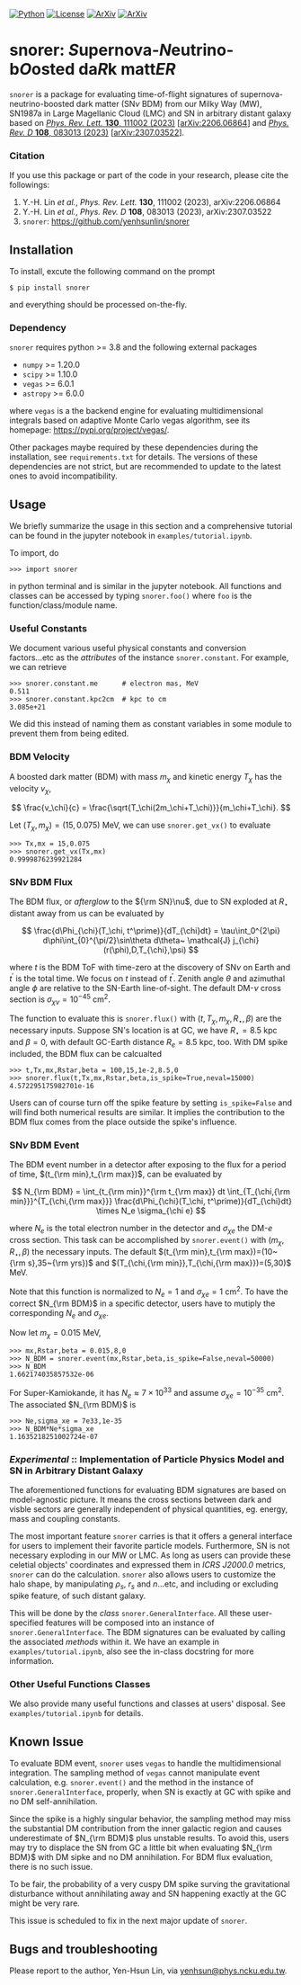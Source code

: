<a href = "https://python.org" target = "_blank">![Python](https://img.shields.io/badge/python-3.8-blue.svg)</a>
<a href = "https://choosealicense.com/licenses/gpl-3.0/"  target = "_blank">![License](https://img.shields.io/badge/License-GPL_3.0-blue.svg)</a>
<a href = "https://arxiv.org/abs/2206.06864"  target = "_blank">![ArXiv](https://img.shields.io/badge/arXiv-2206.06864-yellowgreen.svg)</a>
<a href = "https://arxiv.org/abs/2307.03522"  target = "_blank">![ArXiv](https://img.shields.io/badge/arXiv-2307.03522-yellowgreen.svg)</a>

# snorer: *S*upernova-*N*eutrino-b*O*osted da*R*k matt*ER*


`snorer` is a package for evaluating time-of-flight signatures of supernova-neutrino-boosted dark matter (SN*ν* BDM) from our Milky Way (MW), SN1987a in Large Magellanic Cloud (LMC) and SN in arbitrary distant galaxy based on
<a href = "https://doi.org/10.1103/PhysRevLett.130.111002" target = "_blank">*Phys. Rev. Lett.* **130**, 111002 (2023)</a> [<a href = "https://arxiv.org/abs/2206.06864" target = "_blank">arXiv:2206.06864</a>]
and
<a href = "https://doi.org/10.1103/PhysRevD.108.083013" target = "_blank">*Phys. Rev. D* **108**, 083013 (2023)</a>
[<a href = "https://arxiv.org/abs/2307.03522" target = "_blank">arXiv:2307.03522</a>].

### Citation

If you use this package or part of the code in your research, please cite the followings:

1. Y.-H. Lin *et al.*, *Phys. Rev. Lett.* **130**, 111002 (2023), arXiv:2206.06864
2. Y.-H. Lin *et al.*, *Phys. Rev. D* **108**, 083013 (2023), arXiv:2307.03522
3. `snorer`: https://github.com/yenhsunlin/snorer


## Installation

To install, excute the following command on the prompt

    $ pip install snorer

and everything should be processed on-the-fly.

### Dependency

`snorer` requires python >= 3.8 and the following external packages

- `numpy` >= 1.20.0
- `scipy` >= 1.10.0
- `vegas` >= 6.0.1
- `astropy` >= 6.0.0

where `vegas` is a the backend engine for evaluating multidimensional integrals based on adaptive Monte Carlo vegas algorithm, see its homepage: <a heref = "https://pypi.org/project/vegas/" target = "_blank">https://pypi.org/project/vegas/</a>.

Other packages maybe required by these dependencies during the installation, see `requirements.txt` for details.
The versions of these dependencies are not strict, but are recommended to update to the latest ones to avoid incompatibility.

## Usage

We briefly summarize the usage in this section and a comprehensive tutorial can be found in the jupyter notebook in `examples/tutorial.ipynb`.

To import, do

    >>> import snorer

in python terminal and is similar in the jupyter notebook.
All functions and classes can be accessed by typing `snorer.foo()` where `foo` is the function/class/module name.




### Useful Constants

We document various useful physical constants and conversion factors...etc as the *attributes* of the instance `snorer.constant`.
For example, we can retrieve

    >>> snorer.constant.me      # electron mas, MeV
    0.511
    >>> snorer.constant.kpc2cm  # kpc to cm
    3.085e+21

We did this instead of naming them as constant variables in some module to prevent them from being edited.

### BDM Velocity

A boosted dark matter (BDM) with mass $m_\chi$ and kinetic energy $T_\chi$ has the velocity $v_\chi$,

$$
\frac{v_\chi}{c} = \frac{\sqrt{T_\chi(2m_\chi+T_\chi)}}{m_\chi+T_\chi}.
$$

Let $(T_\chi,m_\chi)=(15,0.075)$ MeV, we can use
`snorer.get_vx()` to evaluate

    >>> Tx,mx = 15,0.075
    >>> snorer.get_vx(Tx,mx)
    0.9999876239921284


### SN*ν* BDM Flux 

The BDM flux, or *afterglow* to the ${\rm SN}\nu$, due to SN exploded at $R_\star$ distant away from us can be evaluated by 

$$
\frac{d\Phi_{\chi}(T_\chi, t^\prime)}{dT_{\chi}dt} =
\tau\int_0^{2\pi} d\phi\int_{0}^{\pi/2}\sin\theta d\theta~ \mathcal{J} j_{\chi}(r(\phi),D,T_{\chi},\psi)
$$

where $t$ is the BDM ToF with time-zero at the discovery of SN*ν* on Earth and $t^\prime$ is the total time. We focus on $t$ instead of $t^\prime$.
Zenith angle $\theta$ and azimuthal angle $\phi$ are relative to the SN-Earth line-of-sight. The default DM-*ν* cross section is $\sigma_{\chi\nu}=10^{-45}$ cm<sup>2</sup>.

The function to evaluate this is `snorer.flux()` with $(t,T_\chi,m_\chi,R_\star,\beta)$ are the necessary inputs. 
Suppose SN's location is at GC, we have $R_\star=8.5$ kpc and $\beta=0$, with default GC-Earth distance $R_e=8.5$ kpc, too.
With DM spike included, the BDM flux can be calcualted

    >>> t,Tx,mx,Rstar,beta = 100,15,1e-2,8.5,0
    >>> snorer.flux(t,Tx,mx,Rstar,beta,is_spike=True,neval=15000)
    4.572295175982701e-16

Users can of course turn off the spike feature by setting `is_spike=False` and will find both numerical results are similar.
It implies the contribution to the BDM flux comes from the place outside the spike's influence.

### SN*ν* BDM Event

The BDM event number in a detector after exposing to the flux for a period of time, $(t_{\rm min},t_{\rm max})$, can be evaluated by

$$
N_{\rm BDM} = \int_{t_{\rm min}}^{\rm t_{\rm max}} dt \int_{T_{\chi,{\rm min}}}^{T_{\chi,{\rm max}}}
\frac{d\Phi_{\chi}(T_\chi, t^\prime)}{dT_{\chi}dt} \times N_e \sigma_{\chi e}
$$

where $N_e$ is the total electron number in the detector and $\sigma_{\chi e}$ the DM-*e* cross section.
This task can be accomplished by `snorer.event()` with $(m_\chi,R_\star,\beta)$ the necessary inputs.
The default $(t_{\rm min},t_{\rm max})=(10~{\rm s},35~{\rm yrs})$ and $(T_{\chi,{\rm min}},T_{\chi,{\rm max}})=(5,30)$ MeV.

Note that this function is normalized to $N_e=1$ and $\sigma_{\chi e}=1$ cm<sup>2</sup>.
To have the correct $N_{\rm BDM}$ in a specific detector, users have to mutiply the corresponding $N_e$ and $\sigma_{\chi e}$.

Now let $m_\chi=0.015$ MeV,

    >>> mx,Rstar,beta = 0.015,8,0
    >>> N_BDM = snorer.event(mx,Rstar,beta,is_spike=False,neval=50000)
    >>> N_BDM
    1.662174035857532e-06

For Super-Kamiokande, it has $N_e\approx 7\times 10^{33}$ and assume $\sigma_{\chi e}=10^{-35}$ cm<sup>2</sup>. The associated $N_{\rm BDM}$ is

    >>> Ne,sigma_xe = 7e33,1e-35
    >>> N_BDM*Ne*sigma_xe
    1.1635218251002724e-07

### *Experimental* :: Implementation of Particle Physics Model and SN in Arbitrary Distant Galaxy

The aforementioned functions for evaluating BDM signatures are based on model-agnostic picture. It means the cross sections between dark and visble sectors are generally independent of physical quantities, eg. energy, mass and coupling constants.

The most important feature `snorer` carries is that it offers a general interface for users to implement their favorite particle models.
Furthermore, SN is not necessary exploding in our MW or LMC. As long as users can provide these celetial objects' coordinates and expressed them in *ICRS J2000.0* metrics, `snorer` can do the calculation.
`snorer` also allows users to customize the halo shape, by manipulating $\rho_s$, $r_s$ and $n$...etc, and including or excluding spike feature, of such distant galaxy.

This will be done by the *class* `snorer.GeneralInterface`.
All these user-specified features will be composed into an instance of `snorer.GeneralInterface`.
The BDM signatures can be evaluated by calling the associated *methods* within it.
We have an example in `examples/tutorial.ipynb`, also see the in-class docstring for more information.


### Other Useful Functions Classes

We also provide many useful functions and classes at users' disposal. See `examples/tutorial.ipynb` for details.

## Known Issue

To evaluate BDM event, `snorer` uses `vegas` to handle the multidimensional integration.
The sampling method of `vegas` cannot manipulate event calculation, e.g. `snorer.event()` and the method in the instance of `snorer.GeneralInterface`, properly, when SN is exactly at GC with spike and no DM self-annihilation.

Since the spike is a highly singular behavior, the sampling method may miss the substantial DM contribution from the inner galactic region and causes underestimate of $N_{\rm BDM}$ plus unstable results. 
To avoid this, users may try to displace the SN from GC a little bit when evaluating $N_{\rm BDM}$ with DM sipke and no DM annihilation.
For BDM flux evaluation, there is no such issue.

To be fair, the probability of a very cuspy DM spike surving the gravitational disturbance without annihilating away and SN happening exactly at the GC might be very rare.

This issue is scheduled to fix in the next major update of `snorer`.

## Bugs and troubleshooting

Please report to the author, Yen-Hsun Lin, via [yenhsun@phys.ncku.edu.tw](mailto:yenhsun@phys.ncku.edu.tw).

